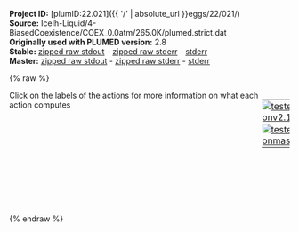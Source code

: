 **Project ID:** [plumID:22.021]({{ '/' | absolute_url }}eggs/22/021/)  
**Source:** IceIh-Liquid/4-BiasedCoexistence/COEX_0.0atm/265.0K/plumed.strict.dat  
**Originally used with PLUMED version:** 2.8  
**Stable:** [zipped raw stdout](plumed.strict.dat.plumed.stdout.txt.zip) - [zipped raw stderr](plumed.strict.dat.plumed.stderr.txt.zip) - [stderr](plumed.strict.dat.plumed.stderr)  
**Master:** [zipped raw stdout](plumed.strict.dat.plumed_master.stdout.txt.zip) - [zipped raw stderr](plumed.strict.dat.plumed_master.stderr.txt.zip) - [stderr](plumed.strict.dat.plumed_master.stderr)  

{% raw %}
<div style="width: 100%; float:left">
<div style="width: 90%; float:left" id="value_details_data/IceIh-Liquid/4-BiasedCoexistence/COEX_0.0atm/265.0K/plumed.strict.dat"> Click on the labels of the actions for more information on what each action computes </div>
<div style="width: 10%; float:left"><table><tr><td style="padding:1px"><a href="plumed.strict.dat.plumed.stderr"><img src="https://img.shields.io/badge/v2.10-passing-green.svg" alt="tested onv2.10" /></a></td></tr><tr><td style="padding:1px"><a href="plumed.strict.dat.plumed_master.stderr"><img src="https://img.shields.io/badge/master-passing-green.svg" alt="tested onmaster" /></a></td></tr></table></div></div>
<pre style="width=97%;">
<span style="color:blue" class="comment"># Strict CV</span>
<span id="data/IceIh-Liquid/4-BiasedCoexistence/COEX_0.0atm/265.0K/plumed.strict.datrefcv2_short"><span id="data/IceIh-Liquid/4-BiasedCoexistence/COEX_0.0atm/265.0K/plumed.strict.datdefrefcv2_short"><span class="plumedtooltip" style="color:green">ENVIRONMENTSIMILARITY<span class="right">Measure how similar the environment around atoms is to that found in some reference crystal structure. This action is <a class="toggler" href='javascript:;' onclick='toggleDisplay("data/IceIh-Liquid/4-BiasedCoexistence/COEX_0.0atm/265.0K/plumed.strict.datrefcv2");'>a shortcut</a> and it has <a class="toggler" href='javascript:;' onclick='toggleDisplay("data/IceIh-Liquid/4-BiasedCoexistence/COEX_0.0atm/265.0K/plumed.strict.datdefrefcv2");'>hidden defaults</a>. <a href="https://www.plumed.org/doc-master/user-doc/html/_e_n_v_i_r_o_n_m_e_n_t_s_i_m_i_l_a_r_i_t_y.html">More details</a><i></i></span></span> ...
 <span class="plumedtooltip">SPECIES<span class="right">this keyword is used for colvars such as coordination number<i></i></span></span>=1-1728:3
 <span class="plumedtooltip">SIGMA<span class="right"> the width to use for the gaussian kernels<i></i></span></span>=0.070
 <span class="plumedtooltip">CRYSTAL_STRUCTURE<span class="right"> Targeted crystal structure<i></i></span></span>=CUSTOM
 <span class="plumedtooltip">LABEL<span class="right">a label for the action so that its output can be referenced in the input to other actions<i></i></span></span>=<b name="data/IceIh-Liquid/4-BiasedCoexistence/COEX_0.0atm/265.0K/plumed.strict.datrefcv2" onclick='showPath("data/IceIh-Liquid/4-BiasedCoexistence/COEX_0.0atm/265.0K/plumed.strict.dat","data/IceIh-Liquid/4-BiasedCoexistence/COEX_0.0atm/265.0K/plumed.strict.datrefcv2","data/IceIh-Liquid/4-BiasedCoexistence/COEX_0.0atm/265.0K/plumed.strict.datrefcv2_shortcut","blue")'>refcv2</b><span style="display:none;" id="data/IceIh-Liquid/4-BiasedCoexistence/COEX_0.0atm/265.0K/plumed.strict.datrefcv2_shortcut">The ENVIRONMENTSIMILARITY action with label <b>refcv2</b> calculates the following quantities:<table  align="center" frame="void" width="95%" cellpadding="5%"><tr><td width="5%"><b> Quantity </b>  </td><td width="5%"><b> Type </b>  </td><td><b> Description </b> </td></tr><tr><td width="5%">refcv2</td><td width="5%"><font color="blue">vector</font></td><td>the environmental similar parameter for each of the input atoms</td></tr><tr><td width="5%">refcv2_morethan</td><td width="5%"><font color="black">scalar</font></td><td>the number of colvars that have a value more than a threshold</td></tr><tr><td width="5%">refcv2_mean</td><td width="5%"><font color="black">scalar</font></td><td>the mean of the colvars</td></tr></table></span>
 <span class="plumedtooltip">REFERENCE_1<span class="right">PDB files with relative distances from central atom<i></i></span></span>=env1h.pdb
 <span class="plumedtooltip">REFERENCE_2<span class="right">PDB files with relative distances from central atom<i></i></span></span>=env2h.pdb
 <span class="plumedtooltip">REFERENCE_3<span class="right">PDB files with relative distances from central atom<i></i></span></span>=env3h.pdb
 <span class="plumedtooltip">REFERENCE_4<span class="right">PDB files with relative distances from central atom<i></i></span></span>=env4h.pdb
 <span class="plumedtooltip">MORE_THAN<span class="right">calculate the number of variables that are more than a certain target value<i></i></span></span>={CUBIC D_0=0.7275 D_MAX=0.7276} <span style="color:blue" class="comment"># Change this value to the point where distributions meet</span>
 <span class="plumedtooltip">MEAN<span class="right"> calculate the mean of all the quantities<i></i></span></span>
... ENVIRONMENTSIMILARITY
</span><span id="data/IceIh-Liquid/4-BiasedCoexistence/COEX_0.0atm/265.0K/plumed.strict.datdefrefcv2_long" style="display:none;"><span class="plumedtooltip" style="color:green">ENVIRONMENTSIMILARITY<span class="right">Measure how similar the environment around atoms is to that found in some reference crystal structure. This action is <a class="toggler" href='javascript:;' onclick='toggleDisplay("data/IceIh-Liquid/4-BiasedCoexistence/COEX_0.0atm/265.0K/plumed.strict.datrefcv2");'>a shortcut</a> and uses the <a class="toggler" href='javascript:;' onclick='toggleDisplay("data/IceIh-Liquid/4-BiasedCoexistence/COEX_0.0atm/265.0K/plumed.strict.datdefrefcv2");'>defaults shown here</a>. <a href="https://www.plumed.org/doc-master/user-doc/html/_e_n_v_i_r_o_n_m_e_n_t_s_i_m_i_l_a_r_i_t_y.html">More details</a><i></i></span></span> ...
 <span class="plumedtooltip">SPECIES<span class="right">this keyword is used for colvars such as coordination number<i></i></span></span>=1-1728:3
 <span class="plumedtooltip">SIGMA<span class="right"> the width to use for the gaussian kernels<i></i></span></span>=0.070
 <span class="plumedtooltip">CRYSTAL_STRUCTURE<span class="right"> Targeted crystal structure<i></i></span></span>=CUSTOM
 <span class="plumedtooltip">LABEL<span class="right">a label for the action so that its output can be referenced in the input to other actions<i></i></span></span>=<b name="data/IceIh-Liquid/4-BiasedCoexistence/COEX_0.0atm/265.0K/plumed.strict.datrefcv2" onclick='showPath("data/IceIh-Liquid/4-BiasedCoexistence/COEX_0.0atm/265.0K/plumed.strict.dat","data/IceIh-Liquid/4-BiasedCoexistence/COEX_0.0atm/265.0K/plumed.strict.datrefcv2","data/IceIh-Liquid/4-BiasedCoexistence/COEX_0.0atm/265.0K/plumed.strict.datrefcv2_shortcut","blue")'>refcv2</b>
 <span class="plumedtooltip">REFERENCE_1<span class="right">PDB files with relative distances from central atom<i></i></span></span>=env1h.pdb
 <span class="plumedtooltip">REFERENCE_2<span class="right">PDB files with relative distances from central atom<i></i></span></span>=env2h.pdb
 <span class="plumedtooltip">REFERENCE_3<span class="right">PDB files with relative distances from central atom<i></i></span></span>=env3h.pdb
 <span class="plumedtooltip">REFERENCE_4<span class="right">PDB files with relative distances from central atom<i></i></span></span>=env4h.pdb
 <span class="plumedtooltip">MORE_THAN<span class="right">calculate the number of variables that are more than a certain target value<i></i></span></span>={CUBIC D_0=0.7275 D_MAX=0.7276} <span style="color:blue" class="comment"># Change this value to the point where distributions meet</span>
 <span class="plumedtooltip">MEAN<span class="right"> calculate the mean of all the quantities<i></i></span></span>
 <span class="plumedtooltip">CUTOFF<span class="right"> how many multiples of sigma would you like to consider beyond the maximum distance in the environment<i></i></span></span>=3 <span class="plumedtooltip">LCUTOFF<span class="right"> any atoms separated by less than this tolerance should be ignored<i></i></span></span>=0.0001 <span class="plumedtooltip">LAMBDA<span class="right"> Lambda parameter<i></i></span></span>=100
... ENVIRONMENTSIMILARITY
</span></span><span id="data/IceIh-Liquid/4-BiasedCoexistence/COEX_0.0atm/265.0K/plumed.strict.datrefcv2_long" style="display:none;"><span style="color:blue" class="comment"># PLUMED interprets the command:
</span><span class="toggler" style="color:red" onclick='toggleDisplay("data/IceIh-Liquid/4-BiasedCoexistence/COEX_0.0atm/265.0K/plumed.strict.datrefcv2")'># ENVIRONMENTSIMILARITY ...</span>
<span style="color:blue" class="comment">#  SPECIES=1-1728:3</span>
<span style="color:blue" class="comment">#  SIGMA=0.070</span>
<span style="color:blue" class="comment">#  CRYSTAL_STRUCTURE=CUSTOM</span>
<span style="color:blue" class="comment">#  LABEL=refcv2</span>
<span style="color:blue" class="comment">#  REFERENCE_1=env1h.pdb</span>
<span style="color:blue" class="comment">#  REFERENCE_2=env2h.pdb</span>
<span style="color:blue" class="comment">#  REFERENCE_3=env3h.pdb</span>
<span style="color:blue" class="comment">#  REFERENCE_4=env4h.pdb</span>
<span style="color:blue" class="comment">#  MORE_THAN={CUBIC D_0=0.7275 D_MAX=0.7276} # Change this value to the point where distributions meet</span>
<span style="color:blue" class="comment">#  MEAN</span>
<span style="color:blue" class="comment"># ... ENVIRONMENTSIMILARITY</span>
<span style="color:blue" class="comment"># as follows (Click the red comment above to revert to the short version of the input):</span>
<b name="data/IceIh-Liquid/4-BiasedCoexistence/COEX_0.0atm/265.0K/plumed.strict.datrefcv2_cmat" onclick='showPath("data/IceIh-Liquid/4-BiasedCoexistence/COEX_0.0atm/265.0K/plumed.strict.dat","data/IceIh-Liquid/4-BiasedCoexistence/COEX_0.0atm/265.0K/plumed.strict.datrefcv2_cmat","data/IceIh-Liquid/4-BiasedCoexistence/COEX_0.0atm/265.0K/plumed.strict.datrefcv2_cmat","red")'>refcv2_cmat</b><span style="display:none;" id="data/IceIh-Liquid/4-BiasedCoexistence/COEX_0.0atm/265.0K/plumed.strict.datrefcv2_cmat">The DISTANCE_MATRIX action with label <b>refcv2_cmat</b> calculates the following quantities:<table  align="center" frame="void" width="95%" cellpadding="5%"><tr><td width="5%"><b> Quantity </b>  </td><td width="5%"><b> Type </b>  </td><td><b> Description </b> </td></tr><tr><td width="5%">refcv2_cmat.w</td><td width="5%"><font color="red">matrix</font></td><td>a matrix containing the weights for the bonds between each pair of atoms</td></tr><tr><td width="5%">refcv2_cmat.x</td><td width="5%"><font color="red">matrix</font></td><td>the projection of the bond on the x axis</td></tr><tr><td width="5%">refcv2_cmat.y</td><td width="5%"><font color="red">matrix</font></td><td>the projection of the bond on the y axis</td></tr><tr><td width="5%">refcv2_cmat.z</td><td width="5%"><font color="red">matrix</font></td><td>the projection of the bond on the z axis</td></tr></table></span>: <span class="plumedtooltip" style="color:green">DISTANCE_MATRIX<span class="right">Calculate a matrix of distances <a href="https://www.plumed.org/doc-master/user-doc/html/_d_i_s_t_a_n_c_e__m_a_t_r_i_x.html" style="color:green">More details</a><i></i></span></span> <span class="plumedtooltip">COMPONENTS<span class="right"> also calculate the components of the vector connecting the atoms in the contact matrix<i></i></span></span> <span class="plumedtooltip">GROUP<span class="right">the atoms for which you would like to calculate the adjacency matrix<i></i></span></span>=1-1728:3 <span class="plumedtooltip">CUTOFF<span class="right"> ignore distances that have a value larger than this cutoff<i></i></span></span>=0.6685
<b name="data/IceIh-Liquid/4-BiasedCoexistence/COEX_0.0atm/265.0K/plumed.strict.datrefcv2_grp" onclick='showPath("data/IceIh-Liquid/4-BiasedCoexistence/COEX_0.0atm/265.0K/plumed.strict.dat","data/IceIh-Liquid/4-BiasedCoexistence/COEX_0.0atm/265.0K/plumed.strict.datrefcv2_grp","data/IceIh-Liquid/4-BiasedCoexistence/COEX_0.0atm/265.0K/plumed.strict.datrefcv2_grp","violet")'>refcv2_grp</b><span style="display:none;" id="data/IceIh-Liquid/4-BiasedCoexistence/COEX_0.0atm/265.0K/plumed.strict.datrefcv2_grp">The GROUP action with label <b>refcv2_grp</b> calculates the following quantities:<table  align="center" frame="void" width="95%" cellpadding="5%"><tr><td width="5%"><b> Quantity </b>  </td><td width="5%"><b> Type </b>  </td><td><b> Description </b> </td></tr><tr><td width="5%">refcv2_grp</td><td width="5%"><font color="violet">atoms</font></td><td>indices of atoms specified in GROUP</td></tr></table></span>: <span class="plumedtooltip" style="color:green">GROUP<span class="right">Define a group of atoms so that a particular list of atoms can be referenced with a single label in definitions of CVs or virtual atoms. <a href="https://www.plumed.org/doc-master/user-doc/html/_g_r_o_u_p.html" style="color:green">More details</a><i></i></span></span> <span class="plumedtooltip">ATOMS<span class="right">the numerical indexes for the set of atoms in the group<i></i></span></span>=1-1728:3
<b name="data/IceIh-Liquid/4-BiasedCoexistence/COEX_0.0atm/265.0K/plumed.strict.datrefcv2_ones" onclick='showPath("data/IceIh-Liquid/4-BiasedCoexistence/COEX_0.0atm/265.0K/plumed.strict.dat","data/IceIh-Liquid/4-BiasedCoexistence/COEX_0.0atm/265.0K/plumed.strict.datrefcv2_ones","data/IceIh-Liquid/4-BiasedCoexistence/COEX_0.0atm/265.0K/plumed.strict.datrefcv2_ones","blue")'>refcv2_ones</b><span style="display:none;" id="data/IceIh-Liquid/4-BiasedCoexistence/COEX_0.0atm/265.0K/plumed.strict.datrefcv2_ones">The CONSTANT action with label <b>refcv2_ones</b> calculates the following quantities:<table  align="center" frame="void" width="95%" cellpadding="5%"><tr><td width="5%"><b> Quantity </b>  </td><td width="5%"><b> Type </b>  </td><td><b> Description </b> </td></tr><tr><td width="5%">refcv2_ones</td><td width="5%"><font color="blue">vector</font></td><td>the constant value that was read from the plumed input</td></tr></table></span>: <span class="plumedtooltip" style="color:green">ONES<span class="right">Create a constant vector with all elements equal to one <a href="https://www.plumed.org/doc-master/user-doc/html/_o_n_e_s.html" style="color:green">More details</a><i></i></span></span> <span class="plumedtooltip">SIZE<span class="right">the number of ones that you would like to create<i></i></span></span>=576
<b name="data/IceIh-Liquid/4-BiasedCoexistence/COEX_0.0atm/265.0K/plumed.strict.datrefcv2_matenv1" onclick='showPath("data/IceIh-Liquid/4-BiasedCoexistence/COEX_0.0atm/265.0K/plumed.strict.dat","data/IceIh-Liquid/4-BiasedCoexistence/COEX_0.0atm/265.0K/plumed.strict.datrefcv2_matenv1","data/IceIh-Liquid/4-BiasedCoexistence/COEX_0.0atm/265.0K/plumed.strict.datrefcv2_matenv1","red")'>refcv2_matenv1</b><span style="display:none;" id="data/IceIh-Liquid/4-BiasedCoexistence/COEX_0.0atm/265.0K/plumed.strict.datrefcv2_matenv1">The CUSTOM action with label <b>refcv2_matenv1</b> calculates the following quantities:<table  align="center" frame="void" width="95%" cellpadding="5%"><tr><td width="5%"><b> Quantity </b>  </td><td width="5%"><b> Type </b>  </td><td><b> Description </b> </td></tr><tr><td width="5%">refcv2_matenv1</td><td width="5%"><font color="red">matrix</font></td><td>the matrix obtained by doing an element-wise application of an arbitrary function to the input matrix</td></tr></table></span>: <span class="plumedtooltip" style="color:green">CUSTOM<span class="right">Calculate a combination of variables using a custom expression. <a href="https://www.plumed.org/doc-master/user-doc/html/_c_u_s_t_o_m.html" style="color:green">More details</a><i></i></span></span> <span class="plumedtooltip">ARG<span class="right">the values input to this function<i></i></span></span>=<b name="data/IceIh-Liquid/4-BiasedCoexistence/COEX_0.0atm/265.0K/plumed.strict.datrefcv2_cmat">refcv2_cmat.x</b>,<b name="data/IceIh-Liquid/4-BiasedCoexistence/COEX_0.0atm/265.0K/plumed.strict.datrefcv2_cmat">refcv2_cmat.y</b>,<b name="data/IceIh-Liquid/4-BiasedCoexistence/COEX_0.0atm/265.0K/plumed.strict.datrefcv2_cmat">refcv2_cmat.z</b>,<b name="data/IceIh-Liquid/4-BiasedCoexistence/COEX_0.0atm/265.0K/plumed.strict.datrefcv2_cmat">refcv2_cmat.w</b> <span class="plumedtooltip">VAR<span class="right">the names to give each of the arguments in the function<i></i></span></span>=x,y,z,w <span class="plumedtooltip">PERIODIC<span class="right">if the output of your function is periodic then you should specify the periodicity of the function<i></i></span></span>=NO <span class="plumedtooltip">FUNC<span class="right">the function you wish to evaluate<i></i></span></span>=(step(w-0.0001)*step(0.6685-w)/17)*(exp(-((x--0.4486)^2+(y-0)^2+(z-0)^2)/(4*0.0049))+exp(-((x--0.2239)^2+(y--0.389)^2+(z-0)^2)/(4*0.0049))+exp(-((x--0.2239)^2+(y--0.1296)^2+(z--0.3668)^2)/(4*0.0049))+exp(-((x--0.2239)^2+(y--0.1296)^2+(z--0.0917)^2)/(4*0.0049))+exp(-((x--0.2239)^2+(y--0.1296)^2+(z-0.3668)^2)/(4*0.0049))+exp(-((x--0.2239)^2+(y-0.3891)^2+(z-0)^2)/(4*0.0049))+exp(-((x-0)^2+(y-0)^2+(z--0.4585)^2)/(4*0.0049))+exp(-((x-0)^2+(y-0)^2+(z-0.2751)^2)/(4*0.0049))+exp(-((x-0)^2+(y-0.2594)^2+(z--0.3668)^2)/(4*0.0049))+exp(-((x-0)^2+(y-0.2594)^2+(z--0.0917)^2)/(4*0.0049))+exp(-((x-0)^2+(y-0.2594)^2+(z-0.3668)^2)/(4*0.0049))+exp(-((x-0.2246)^2+(y--0.389)^2+(z-0)^2)/(4*0.0049))+exp(-((x-0.2246)^2+(y--0.1296)^2+(z--0.3668)^2)/(4*0.0049))+exp(-((x-0.2246)^2+(y--0.1296)^2+(z--0.0917)^2)/(4*0.0049))+exp(-((x-0.2246)^2+(y--0.1296)^2+(z-0.3668)^2)/(4*0.0049))+exp(-((x-0.2246)^2+(y-0.3891)^2+(z-0)^2)/(4*0.0049))+exp(-((x-0.4492)^2+(y-0)^2+(z-0)^2)/(4*0.0049)))
<b name="data/IceIh-Liquid/4-BiasedCoexistence/COEX_0.0atm/265.0K/plumed.strict.datrefcv2_env1" onclick='showPath("data/IceIh-Liquid/4-BiasedCoexistence/COEX_0.0atm/265.0K/plumed.strict.dat","data/IceIh-Liquid/4-BiasedCoexistence/COEX_0.0atm/265.0K/plumed.strict.datrefcv2_env1","data/IceIh-Liquid/4-BiasedCoexistence/COEX_0.0atm/265.0K/plumed.strict.datrefcv2_env1","blue")'>refcv2_env1</b><span style="display:none;" id="data/IceIh-Liquid/4-BiasedCoexistence/COEX_0.0atm/265.0K/plumed.strict.datrefcv2_env1">The MATRIX_VECTOR_PRODUCT action with label <b>refcv2_env1</b> calculates the following quantities:<table  align="center" frame="void" width="95%" cellpadding="5%"><tr><td width="5%"><b> Quantity </b>  </td><td width="5%"><b> Type </b>  </td><td><b> Description </b> </td></tr><tr><td width="5%">refcv2_env1</td><td width="5%"><font color="blue">vector</font></td><td>the vector that is obtained by taking the product between the matrix and the vector that were input</td></tr></table></span>: <span class="plumedtooltip" style="color:green">MATRIX_VECTOR_PRODUCT<span class="right">Calculate the product of the matrix and the vector <a href="https://www.plumed.org/doc-master/user-doc/html/_m_a_t_r_i_x__v_e_c_t_o_r__p_r_o_d_u_c_t.html" style="color:green">More details</a><i></i></span></span> <span class="plumedtooltip">ARG<span class="right">the label for the matrix and the vector/scalar that are being multiplied<i></i></span></span>=<b name="data/IceIh-Liquid/4-BiasedCoexistence/COEX_0.0atm/265.0K/plumed.strict.datrefcv2_matenv1">refcv2_matenv1</b>,<b name="data/IceIh-Liquid/4-BiasedCoexistence/COEX_0.0atm/265.0K/plumed.strict.datrefcv2_ones">refcv2_ones</b>
<b name="data/IceIh-Liquid/4-BiasedCoexistence/COEX_0.0atm/265.0K/plumed.strict.datrefcv2_matenv2" onclick='showPath("data/IceIh-Liquid/4-BiasedCoexistence/COEX_0.0atm/265.0K/plumed.strict.dat","data/IceIh-Liquid/4-BiasedCoexistence/COEX_0.0atm/265.0K/plumed.strict.datrefcv2_matenv2","data/IceIh-Liquid/4-BiasedCoexistence/COEX_0.0atm/265.0K/plumed.strict.datrefcv2_matenv2","red")'>refcv2_matenv2</b><span style="display:none;" id="data/IceIh-Liquid/4-BiasedCoexistence/COEX_0.0atm/265.0K/plumed.strict.datrefcv2_matenv2">The CUSTOM action with label <b>refcv2_matenv2</b> calculates the following quantities:<table  align="center" frame="void" width="95%" cellpadding="5%"><tr><td width="5%"><b> Quantity </b>  </td><td width="5%"><b> Type </b>  </td><td><b> Description </b> </td></tr><tr><td width="5%">refcv2_matenv2</td><td width="5%"><font color="red">matrix</font></td><td>the matrix obtained by doing an element-wise application of an arbitrary function to the input matrix</td></tr></table></span>: <span class="plumedtooltip" style="color:green">CUSTOM<span class="right">Calculate a combination of variables using a custom expression. <a href="https://www.plumed.org/doc-master/user-doc/html/_c_u_s_t_o_m.html" style="color:green">More details</a><i></i></span></span> <span class="plumedtooltip">ARG<span class="right">the values input to this function<i></i></span></span>=<b name="data/IceIh-Liquid/4-BiasedCoexistence/COEX_0.0atm/265.0K/plumed.strict.datrefcv2_cmat">refcv2_cmat.x</b>,<b name="data/IceIh-Liquid/4-BiasedCoexistence/COEX_0.0atm/265.0K/plumed.strict.datrefcv2_cmat">refcv2_cmat.y</b>,<b name="data/IceIh-Liquid/4-BiasedCoexistence/COEX_0.0atm/265.0K/plumed.strict.datrefcv2_cmat">refcv2_cmat.z</b>,<b name="data/IceIh-Liquid/4-BiasedCoexistence/COEX_0.0atm/265.0K/plumed.strict.datrefcv2_cmat">refcv2_cmat.w</b> <span class="plumedtooltip">VAR<span class="right">the names to give each of the arguments in the function<i></i></span></span>=x,y,z,w <span class="plumedtooltip">PERIODIC<span class="right">if the output of your function is periodic then you should specify the periodicity of the function<i></i></span></span>=NO <span class="plumedtooltip">FUNC<span class="right">the function you wish to evaluate<i></i></span></span>=(step(w-0.0001)*step(0.6685-w)/17)*(exp(-((x--0.4486)^2+(y-0)^2+(z-0)^2)/(4*0.0049))+exp(-((x--0.2239)^2+(y--0.389)^2+(z-0)^2)/(4*0.0049))+exp(-((x--0.2239)^2+(y-0.1297)^2+(z--0.3668)^2)/(4*0.0049))+exp(-((x--0.2239)^2+(y-0.1297)^2+(z--0.0917)^2)/(4*0.0049))+exp(-((x--0.2239)^2+(y-0.1297)^2+(z-0.3668)^2)/(4*0.0049))+exp(-((x--0.2239)^2+(y-0.3891)^2+(z-0)^2)/(4*0.0049))+exp(-((x-0)^2+(y--0.2594)^2+(z--0.3668)^2)/(4*0.0049))+exp(-((x-0)^2+(y--0.2594)^2+(z--0.0917)^2)/(4*0.0049))+exp(-((x-0)^2+(y--0.2594)^2+(z-0.3668)^2)/(4*0.0049))+exp(-((x-0)^2+(y-0)^2+(z--0.4585)^2)/(4*0.0049))+exp(-((x-0)^2+(y-0)^2+(z-0.2751)^2)/(4*0.0049))+exp(-((x-0.2246)^2+(y--0.389)^2+(z-0)^2)/(4*0.0049))+exp(-((x-0.2246)^2+(y-0.1297)^2+(z--0.3668)^2)/(4*0.0049))+exp(-((x-0.2246)^2+(y-0.1297)^2+(z--0.0917)^2)/(4*0.0049))+exp(-((x-0.2246)^2+(y-0.1297)^2+(z-0.3668)^2)/(4*0.0049))+exp(-((x-0.2246)^2+(y-0.3891)^2+(z-0)^2)/(4*0.0049))+exp(-((x-0.4492)^2+(y-0)^2+(z-0)^2)/(4*0.0049)))
<b name="data/IceIh-Liquid/4-BiasedCoexistence/COEX_0.0atm/265.0K/plumed.strict.datrefcv2_env2" onclick='showPath("data/IceIh-Liquid/4-BiasedCoexistence/COEX_0.0atm/265.0K/plumed.strict.dat","data/IceIh-Liquid/4-BiasedCoexistence/COEX_0.0atm/265.0K/plumed.strict.datrefcv2_env2","data/IceIh-Liquid/4-BiasedCoexistence/COEX_0.0atm/265.0K/plumed.strict.datrefcv2_env2","blue")'>refcv2_env2</b><span style="display:none;" id="data/IceIh-Liquid/4-BiasedCoexistence/COEX_0.0atm/265.0K/plumed.strict.datrefcv2_env2">The MATRIX_VECTOR_PRODUCT action with label <b>refcv2_env2</b> calculates the following quantities:<table  align="center" frame="void" width="95%" cellpadding="5%"><tr><td width="5%"><b> Quantity </b>  </td><td width="5%"><b> Type </b>  </td><td><b> Description </b> </td></tr><tr><td width="5%">refcv2_env2</td><td width="5%"><font color="blue">vector</font></td><td>the vector that is obtained by taking the product between the matrix and the vector that were input</td></tr></table></span>: <span class="plumedtooltip" style="color:green">MATRIX_VECTOR_PRODUCT<span class="right">Calculate the product of the matrix and the vector <a href="https://www.plumed.org/doc-master/user-doc/html/_m_a_t_r_i_x__v_e_c_t_o_r__p_r_o_d_u_c_t.html" style="color:green">More details</a><i></i></span></span> <span class="plumedtooltip">ARG<span class="right">the label for the matrix and the vector/scalar that are being multiplied<i></i></span></span>=<b name="data/IceIh-Liquid/4-BiasedCoexistence/COEX_0.0atm/265.0K/plumed.strict.datrefcv2_matenv2">refcv2_matenv2</b>,<b name="data/IceIh-Liquid/4-BiasedCoexistence/COEX_0.0atm/265.0K/plumed.strict.datrefcv2_ones">refcv2_ones</b>
<b name="data/IceIh-Liquid/4-BiasedCoexistence/COEX_0.0atm/265.0K/plumed.strict.datrefcv2_matenv3" onclick='showPath("data/IceIh-Liquid/4-BiasedCoexistence/COEX_0.0atm/265.0K/plumed.strict.dat","data/IceIh-Liquid/4-BiasedCoexistence/COEX_0.0atm/265.0K/plumed.strict.datrefcv2_matenv3","data/IceIh-Liquid/4-BiasedCoexistence/COEX_0.0atm/265.0K/plumed.strict.datrefcv2_matenv3","red")'>refcv2_matenv3</b><span style="display:none;" id="data/IceIh-Liquid/4-BiasedCoexistence/COEX_0.0atm/265.0K/plumed.strict.datrefcv2_matenv3">The CUSTOM action with label <b>refcv2_matenv3</b> calculates the following quantities:<table  align="center" frame="void" width="95%" cellpadding="5%"><tr><td width="5%"><b> Quantity </b>  </td><td width="5%"><b> Type </b>  </td><td><b> Description </b> </td></tr><tr><td width="5%">refcv2_matenv3</td><td width="5%"><font color="red">matrix</font></td><td>the matrix obtained by doing an element-wise application of an arbitrary function to the input matrix</td></tr></table></span>: <span class="plumedtooltip" style="color:green">CUSTOM<span class="right">Calculate a combination of variables using a custom expression. <a href="https://www.plumed.org/doc-master/user-doc/html/_c_u_s_t_o_m.html" style="color:green">More details</a><i></i></span></span> <span class="plumedtooltip">ARG<span class="right">the values input to this function<i></i></span></span>=<b name="data/IceIh-Liquid/4-BiasedCoexistence/COEX_0.0atm/265.0K/plumed.strict.datrefcv2_cmat">refcv2_cmat.x</b>,<b name="data/IceIh-Liquid/4-BiasedCoexistence/COEX_0.0atm/265.0K/plumed.strict.datrefcv2_cmat">refcv2_cmat.y</b>,<b name="data/IceIh-Liquid/4-BiasedCoexistence/COEX_0.0atm/265.0K/plumed.strict.datrefcv2_cmat">refcv2_cmat.z</b>,<b name="data/IceIh-Liquid/4-BiasedCoexistence/COEX_0.0atm/265.0K/plumed.strict.datrefcv2_cmat">refcv2_cmat.w</b> <span class="plumedtooltip">VAR<span class="right">the names to give each of the arguments in the function<i></i></span></span>=x,y,z,w <span class="plumedtooltip">PERIODIC<span class="right">if the output of your function is periodic then you should specify the periodicity of the function<i></i></span></span>=NO <span class="plumedtooltip">FUNC<span class="right">the function you wish to evaluate<i></i></span></span>=(step(w-0.0001)*step(0.6685-w)/17)*(exp(-((x--0.4485)^2+(y-0)^2+(z-0)^2)/(4*0.0049))+exp(-((x--0.2246)^2+(y--0.3891)^2+(z-0)^2)/(4*0.0049))+exp(-((x--0.2246)^2+(y-0.1296)^2+(z--0.3668)^2)/(4*0.0049))+exp(-((x--0.2246)^2+(y-0.1296)^2+(z-0.0917)^2)/(4*0.0049))+exp(-((x--0.2246)^2+(y-0.1296)^2+(z-0.3668)^2)/(4*0.0049))+exp(-((x--0.2246)^2+(y-0.389)^2+(z-0)^2)/(4*0.0049))+exp(-((x-0)^2+(y--0.2594)^2+(z--0.3668)^2)/(4*0.0049))+exp(-((x-0)^2+(y--0.2594)^2+(z-0.0917)^2)/(4*0.0049))+exp(-((x-0)^2+(y--0.2594)^2+(z-0.3668)^2)/(4*0.0049))+exp(-((x-0)^2+(y-0)^2+(z--0.2751)^2)/(4*0.0049))+exp(-((x-0)^2+(y-0)^2+(z-0.4585)^2)/(4*0.0049))+exp(-((x-0.2246)^2+(y--0.3891)^2+(z-0)^2)/(4*0.0049))+exp(-((x-0.2246)^2+(y-0.1296)^2+(z--0.3668)^2)/(4*0.0049))+exp(-((x-0.2246)^2+(y-0.1296)^2+(z-0.0917)^2)/(4*0.0049))+exp(-((x-0.2246)^2+(y-0.1296)^2+(z-0.3668)^2)/(4*0.0049))+exp(-((x-0.2246)^2+(y-0.389)^2+(z-0)^2)/(4*0.0049))+exp(-((x-0.4492)^2+(y-0)^2+(z-0)^2)/(4*0.0049)))
<b name="data/IceIh-Liquid/4-BiasedCoexistence/COEX_0.0atm/265.0K/plumed.strict.datrefcv2_env3" onclick='showPath("data/IceIh-Liquid/4-BiasedCoexistence/COEX_0.0atm/265.0K/plumed.strict.dat","data/IceIh-Liquid/4-BiasedCoexistence/COEX_0.0atm/265.0K/plumed.strict.datrefcv2_env3","data/IceIh-Liquid/4-BiasedCoexistence/COEX_0.0atm/265.0K/plumed.strict.datrefcv2_env3","blue")'>refcv2_env3</b><span style="display:none;" id="data/IceIh-Liquid/4-BiasedCoexistence/COEX_0.0atm/265.0K/plumed.strict.datrefcv2_env3">The MATRIX_VECTOR_PRODUCT action with label <b>refcv2_env3</b> calculates the following quantities:<table  align="center" frame="void" width="95%" cellpadding="5%"><tr><td width="5%"><b> Quantity </b>  </td><td width="5%"><b> Type </b>  </td><td><b> Description </b> </td></tr><tr><td width="5%">refcv2_env3</td><td width="5%"><font color="blue">vector</font></td><td>the vector that is obtained by taking the product between the matrix and the vector that were input</td></tr></table></span>: <span class="plumedtooltip" style="color:green">MATRIX_VECTOR_PRODUCT<span class="right">Calculate the product of the matrix and the vector <a href="https://www.plumed.org/doc-master/user-doc/html/_m_a_t_r_i_x__v_e_c_t_o_r__p_r_o_d_u_c_t.html" style="color:green">More details</a><i></i></span></span> <span class="plumedtooltip">ARG<span class="right">the label for the matrix and the vector/scalar that are being multiplied<i></i></span></span>=<b name="data/IceIh-Liquid/4-BiasedCoexistence/COEX_0.0atm/265.0K/plumed.strict.datrefcv2_matenv3">refcv2_matenv3</b>,<b name="data/IceIh-Liquid/4-BiasedCoexistence/COEX_0.0atm/265.0K/plumed.strict.datrefcv2_ones">refcv2_ones</b>
<b name="data/IceIh-Liquid/4-BiasedCoexistence/COEX_0.0atm/265.0K/plumed.strict.datrefcv2_matenv4" onclick='showPath("data/IceIh-Liquid/4-BiasedCoexistence/COEX_0.0atm/265.0K/plumed.strict.dat","data/IceIh-Liquid/4-BiasedCoexistence/COEX_0.0atm/265.0K/plumed.strict.datrefcv2_matenv4","data/IceIh-Liquid/4-BiasedCoexistence/COEX_0.0atm/265.0K/plumed.strict.datrefcv2_matenv4","red")'>refcv2_matenv4</b><span style="display:none;" id="data/IceIh-Liquid/4-BiasedCoexistence/COEX_0.0atm/265.0K/plumed.strict.datrefcv2_matenv4">The CUSTOM action with label <b>refcv2_matenv4</b> calculates the following quantities:<table  align="center" frame="void" width="95%" cellpadding="5%"><tr><td width="5%"><b> Quantity </b>  </td><td width="5%"><b> Type </b>  </td><td><b> Description </b> </td></tr><tr><td width="5%">refcv2_matenv4</td><td width="5%"><font color="red">matrix</font></td><td>the matrix obtained by doing an element-wise application of an arbitrary function to the input matrix</td></tr></table></span>: <span class="plumedtooltip" style="color:green">CUSTOM<span class="right">Calculate a combination of variables using a custom expression. <a href="https://www.plumed.org/doc-master/user-doc/html/_c_u_s_t_o_m.html" style="color:green">More details</a><i></i></span></span> <span class="plumedtooltip">ARG<span class="right">the values input to this function<i></i></span></span>=<b name="data/IceIh-Liquid/4-BiasedCoexistence/COEX_0.0atm/265.0K/plumed.strict.datrefcv2_cmat">refcv2_cmat.x</b>,<b name="data/IceIh-Liquid/4-BiasedCoexistence/COEX_0.0atm/265.0K/plumed.strict.datrefcv2_cmat">refcv2_cmat.y</b>,<b name="data/IceIh-Liquid/4-BiasedCoexistence/COEX_0.0atm/265.0K/plumed.strict.datrefcv2_cmat">refcv2_cmat.z</b>,<b name="data/IceIh-Liquid/4-BiasedCoexistence/COEX_0.0atm/265.0K/plumed.strict.datrefcv2_cmat">refcv2_cmat.w</b> <span class="plumedtooltip">VAR<span class="right">the names to give each of the arguments in the function<i></i></span></span>=x,y,z,w <span class="plumedtooltip">PERIODIC<span class="right">if the output of your function is periodic then you should specify the periodicity of the function<i></i></span></span>=NO <span class="plumedtooltip">FUNC<span class="right">the function you wish to evaluate<i></i></span></span>=(step(w-0.0001)*step(0.6685-w)/17)*(exp(-((x--0.4485)^2+(y-0)^2+(z-0)^2)/(4*0.0049))+exp(-((x--0.2246)^2+(y--0.3891)^2+(z-0)^2)/(4*0.0049))+exp(-((x--0.2246)^2+(y--0.1297)^2+(z--0.3668)^2)/(4*0.0049))+exp(-((x--0.2246)^2+(y--0.1297)^2+(z-0.0917)^2)/(4*0.0049))+exp(-((x--0.2246)^2+(y--0.1297)^2+(z-0.3668)^2)/(4*0.0049))+exp(-((x--0.2246)^2+(y-0.389)^2+(z-0)^2)/(4*0.0049))+exp(-((x-0)^2+(y-0)^2+(z--0.2751)^2)/(4*0.0049))+exp(-((x-0)^2+(y-0)^2+(z-0.4585)^2)/(4*0.0049))+exp(-((x-0)^2+(y-0.2594)^2+(z--0.3668)^2)/(4*0.0049))+exp(-((x-0)^2+(y-0.2594)^2+(z-0.0917)^2)/(4*0.0049))+exp(-((x-0)^2+(y-0.2594)^2+(z-0.3668)^2)/(4*0.0049))+exp(-((x-0.2246)^2+(y--0.3891)^2+(z-0)^2)/(4*0.0049))+exp(-((x-0.2246)^2+(y--0.1297)^2+(z--0.3668)^2)/(4*0.0049))+exp(-((x-0.2246)^2+(y--0.1297)^2+(z-0.0917)^2)/(4*0.0049))+exp(-((x-0.2246)^2+(y--0.1297)^2+(z-0.3668)^2)/(4*0.0049))+exp(-((x-0.2246)^2+(y-0.389)^2+(z-0)^2)/(4*0.0049))+exp(-((x-0.4492)^2+(y-0)^2+(z-0)^2)/(4*0.0049)))
<b name="data/IceIh-Liquid/4-BiasedCoexistence/COEX_0.0atm/265.0K/plumed.strict.datrefcv2_env4" onclick='showPath("data/IceIh-Liquid/4-BiasedCoexistence/COEX_0.0atm/265.0K/plumed.strict.dat","data/IceIh-Liquid/4-BiasedCoexistence/COEX_0.0atm/265.0K/plumed.strict.datrefcv2_env4","data/IceIh-Liquid/4-BiasedCoexistence/COEX_0.0atm/265.0K/plumed.strict.datrefcv2_env4","blue")'>refcv2_env4</b><span style="display:none;" id="data/IceIh-Liquid/4-BiasedCoexistence/COEX_0.0atm/265.0K/plumed.strict.datrefcv2_env4">The MATRIX_VECTOR_PRODUCT action with label <b>refcv2_env4</b> calculates the following quantities:<table  align="center" frame="void" width="95%" cellpadding="5%"><tr><td width="5%"><b> Quantity </b>  </td><td width="5%"><b> Type </b>  </td><td><b> Description </b> </td></tr><tr><td width="5%">refcv2_env4</td><td width="5%"><font color="blue">vector</font></td><td>the vector that is obtained by taking the product between the matrix and the vector that were input</td></tr></table></span>: <span class="plumedtooltip" style="color:green">MATRIX_VECTOR_PRODUCT<span class="right">Calculate the product of the matrix and the vector <a href="https://www.plumed.org/doc-master/user-doc/html/_m_a_t_r_i_x__v_e_c_t_o_r__p_r_o_d_u_c_t.html" style="color:green">More details</a><i></i></span></span> <span class="plumedtooltip">ARG<span class="right">the label for the matrix and the vector/scalar that are being multiplied<i></i></span></span>=<b name="data/IceIh-Liquid/4-BiasedCoexistence/COEX_0.0atm/265.0K/plumed.strict.datrefcv2_matenv4">refcv2_matenv4</b>,<b name="data/IceIh-Liquid/4-BiasedCoexistence/COEX_0.0atm/265.0K/plumed.strict.datrefcv2_ones">refcv2_ones</b>
<b name="data/IceIh-Liquid/4-BiasedCoexistence/COEX_0.0atm/265.0K/plumed.strict.datrefcv2" onclick='showPath("data/IceIh-Liquid/4-BiasedCoexistence/COEX_0.0atm/265.0K/plumed.strict.dat","data/IceIh-Liquid/4-BiasedCoexistence/COEX_0.0atm/265.0K/plumed.strict.datrefcv2","data/IceIh-Liquid/4-BiasedCoexistence/COEX_0.0atm/265.0K/plumed.strict.datrefcv2","blue")'>refcv2</b><span style="display:none;" id="data/IceIh-Liquid/4-BiasedCoexistence/COEX_0.0atm/265.0K/plumed.strict.datrefcv2">The CUSTOM action with label <b>refcv2</b> calculates the following quantities:<table  align="center" frame="void" width="95%" cellpadding="5%"><tr><td width="5%"><b> Quantity </b>  </td><td width="5%"><b> Type </b>  </td><td><b> Description </b> </td></tr><tr><td width="5%">refcv2</td><td width="5%"><font color="blue">vector</font></td><td>the vector obtained by doing an element-wise application of an arbitrary function to the input vectors</td></tr></table></span>: <span class="plumedtooltip" style="color:green">CUSTOM<span class="right">Calculate a combination of variables using a custom expression. <a href="https://www.plumed.org/doc-master/user-doc/html/_c_u_s_t_o_m.html" style="color:green">More details</a><i></i></span></span> <span class="plumedtooltip">ARG<span class="right">the values input to this function<i></i></span></span>=<b name="data/IceIh-Liquid/4-BiasedCoexistence/COEX_0.0atm/265.0K/plumed.strict.datrefcv2_env1">refcv2_env1</b>,<b name="data/IceIh-Liquid/4-BiasedCoexistence/COEX_0.0atm/265.0K/plumed.strict.datrefcv2_env2">refcv2_env2</b>,<b name="data/IceIh-Liquid/4-BiasedCoexistence/COEX_0.0atm/265.0K/plumed.strict.datrefcv2_env3">refcv2_env3</b>,<b name="data/IceIh-Liquid/4-BiasedCoexistence/COEX_0.0atm/265.0K/plumed.strict.datrefcv2_env4">refcv2_env4</b> <span class="plumedtooltip">PERIODIC<span class="right">if the output of your function is periodic then you should specify the periodicity of the function<i></i></span></span>=NO <span class="plumedtooltip">VAR<span class="right">the names to give each of the arguments in the function<i></i></span></span>=v1,v2,v3,v4 <span class="plumedtooltip">FUNC<span class="right">the function you wish to evaluate<i></i></span></span>=(1/100)*log(exp(100*v1)+exp(100*v2)+exp(100*v3)+exp(100*v4))
<b name="data/IceIh-Liquid/4-BiasedCoexistence/COEX_0.0atm/265.0K/plumed.strict.datrefcv2_mt" onclick='showPath("data/IceIh-Liquid/4-BiasedCoexistence/COEX_0.0atm/265.0K/plumed.strict.dat","data/IceIh-Liquid/4-BiasedCoexistence/COEX_0.0atm/265.0K/plumed.strict.datrefcv2_mt","data/IceIh-Liquid/4-BiasedCoexistence/COEX_0.0atm/265.0K/plumed.strict.datrefcv2_mt","blue")'>refcv2_mt</b><span style="display:none;" id="data/IceIh-Liquid/4-BiasedCoexistence/COEX_0.0atm/265.0K/plumed.strict.datrefcv2_mt">The MORE_THAN action with label <b>refcv2_mt</b> calculates the following quantities:<table  align="center" frame="void" width="95%" cellpadding="5%"><tr><td width="5%"><b> Quantity </b>  </td><td width="5%"><b> Type </b>  </td><td><b> Description </b> </td></tr><tr><td width="5%">refcv2_mt</td><td width="5%"><font color="blue">vector</font></td><td>the vector obtained by doing an element-wise application of a function that is one if the if the input is more than a threshold to the input vectors</td></tr></table></span>: <span class="plumedtooltip" style="color:green">MORE_THAN<span class="right">Use a switching function to determine how many of the input variables are more than a certain cutoff. <a href="https://www.plumed.org/doc-master/user-doc/html/_m_o_r_e__t_h_a_n.html" style="color:green">More details</a><i></i></span></span> <span class="plumedtooltip">ARG<span class="right">the values input to this function<i></i></span></span>=<b name="data/IceIh-Liquid/4-BiasedCoexistence/COEX_0.0atm/265.0K/plumed.strict.datrefcv2">refcv2</b> <span class="plumedtooltip">SWITCH<span class="right">This keyword is used if you want to employ an alternative to the continuous swiching function defined above<i></i></span></span>={CUBIC D_0=0.7275 D_MAX=0.7276}
<b name="data/IceIh-Liquid/4-BiasedCoexistence/COEX_0.0atm/265.0K/plumed.strict.datrefcv2_morethan" onclick='showPath("data/IceIh-Liquid/4-BiasedCoexistence/COEX_0.0atm/265.0K/plumed.strict.dat","data/IceIh-Liquid/4-BiasedCoexistence/COEX_0.0atm/265.0K/plumed.strict.datrefcv2_morethan","data/IceIh-Liquid/4-BiasedCoexistence/COEX_0.0atm/265.0K/plumed.strict.datrefcv2_morethan","black")'>refcv2_morethan</b><span style="display:none;" id="data/IceIh-Liquid/4-BiasedCoexistence/COEX_0.0atm/265.0K/plumed.strict.datrefcv2_morethan">The SUM action with label <b>refcv2_morethan</b> calculates the following quantities:<table  align="center" frame="void" width="95%" cellpadding="5%"><tr><td width="5%"><b> Quantity </b>  </td><td width="5%"><b> Type </b>  </td><td><b> Description </b> </td></tr><tr><td width="5%">refcv2_morethan</td><td width="5%"><font color="black">scalar</font></td><td>the sum of all the elements in the input vector</td></tr></table></span>: <span class="plumedtooltip" style="color:green">SUM<span class="right">Calculate the sum of the arguments <a href="https://www.plumed.org/doc-master/user-doc/html/_s_u_m.html" style="color:green">More details</a><i></i></span></span> <span class="plumedtooltip">ARG<span class="right">the values input to this function<i></i></span></span>=<b name="data/IceIh-Liquid/4-BiasedCoexistence/COEX_0.0atm/265.0K/plumed.strict.datrefcv2_mt">refcv2_mt</b> <span class="plumedtooltip">PERIODIC<span class="right">if the output of your function is periodic then you should specify the periodicity of the function<i></i></span></span>=NO
<b name="data/IceIh-Liquid/4-BiasedCoexistence/COEX_0.0atm/265.0K/plumed.strict.datrefcv2_mean" onclick='showPath("data/IceIh-Liquid/4-BiasedCoexistence/COEX_0.0atm/265.0K/plumed.strict.dat","data/IceIh-Liquid/4-BiasedCoexistence/COEX_0.0atm/265.0K/plumed.strict.datrefcv2_mean","data/IceIh-Liquid/4-BiasedCoexistence/COEX_0.0atm/265.0K/plumed.strict.datrefcv2_mean","black")'>refcv2_mean</b><span style="display:none;" id="data/IceIh-Liquid/4-BiasedCoexistence/COEX_0.0atm/265.0K/plumed.strict.datrefcv2_mean">The MEAN action with label <b>refcv2_mean</b> calculates the following quantities:<table  align="center" frame="void" width="95%" cellpadding="5%"><tr><td width="5%"><b> Quantity </b>  </td><td width="5%"><b> Type </b>  </td><td><b> Description </b> </td></tr><tr><td width="5%">refcv2_mean</td><td width="5%"><font color="black">scalar</font></td><td>the mean of all the elements in the input vector</td></tr></table></span>: <span class="plumedtooltip" style="color:green">MEAN<span class="right">Calculate the arithmetic mean of the elements in a vector <a href="https://www.plumed.org/doc-master/user-doc/html/_m_e_a_n.html" style="color:green">More details</a><i></i></span></span> <span class="plumedtooltip">ARG<span class="right">the values input to this function<i></i></span></span>=<b name="data/IceIh-Liquid/4-BiasedCoexistence/COEX_0.0atm/265.0K/plumed.strict.datrefcv2">refcv2</b> <span class="plumedtooltip">PERIODIC<span class="right">if the output of your function is periodic then you should specify the periodicity of the function<i></i></span></span>=NO
<span style="color:blue"># --- End of included input --- </span></span></pre>
{% endraw %}
